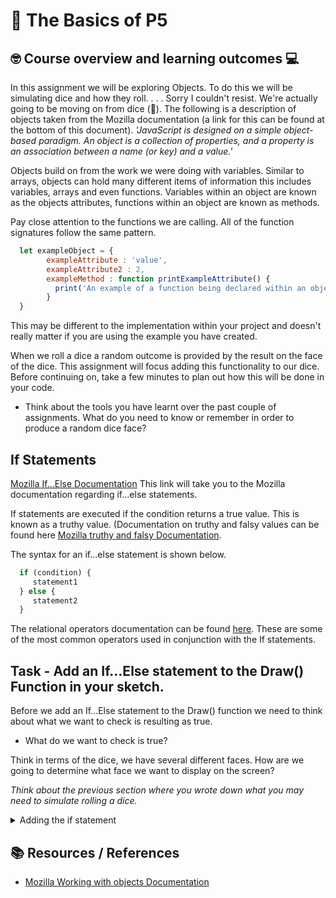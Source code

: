 # :wave: The Basics of P5 

## 🤓 Course overview and learning outcomes 💻

In this assignment we will be exploring Objects. To do this we will be simulating dice and how they roll. 
.
.
.
Sorry I couldn't resist. We're actually going to be moving on from dice (🙌). The following is a description of objects taken from the Mozilla documentation (a link for this can be found at the bottom of this document).
*'JavaScript is designed on a simple object-based paradigm. An object is a collection of properties, and a property is an association between a name (or key) and a value.'*

Objects build on from the work we were doing with variables. Similar to arrays, objects can hold many different items of information this includes variables, arrays and even functions. Variables within an object are known as the objects attributes, functions within an object are known as methods.

Pay close attention to the functions we are calling. All of the function signatures follow the same pattern. 
  
  ```js 
    let exampleObject = {
          exampleAttribute : 'value',
          exampleAttribute2 : 2,
          exampleMethod : function printExampleAttribute() {
            print('An example of a function being declared within an object');
          }
    }
   ```
This may be different to the implementation within your project and doesn't really matter if you are using the example you have created.

When we roll a dice a random outcome is provided by the result on the face of the dice. This assignment will focus adding this functionality to our dice. Before continuing on, take a few minutes to plan out how this will be done in your code. 

* Think about the tools you have learnt over the past couple of assignments. What do you need to know or remember in order to produce a random dice face? 


## If Statements
[Mozilla If...Else Documentation](https://developer.mozilla.org/en-US/docs/Web/JavaScript/Reference/Statements/if...else) This link will take you to the Mozilla documentation regarding if...else statements. 

If statements are executed if the condition returns a true value. This is known as a truthy value. (Documentation on truthy and falsy values can be found here [Mozilla truthy and falsy Documentation](https://developer.mozilla.org/en-US/docs/Glossary/Truthy).

The syntax for an if...else statement is shown below.

```js
  if (condition) {
     statement1
  } else {
     statement2
  }
```
The relational operators documentation can be found [here](https://developer.mozilla.org/en-US/docs/Web/JavaScript/Reference/Operators#relational_operators). These are some of the most common operators used in conjunction with the If statements.



## Task - Add an If...Else statement to the Draw() Function in your sketch.
Before we add an If...Else statement to the Draw() function we need to think about what we want to check is resulting as true.

* What do we want to check is true?

Think in terms of the dice, we have several different faces. How are we going to determine what face we want to display on the screen? 


*Think about the previous section where you wrote down what you may need to simulate rolling a dice.*



<details>
  <summary> Adding the if statement </summary>
  My process can pe found below. If you don't want to see my process, continue on. You can always come back and see how my process compares to yours. 
  <details>
    <summary> My intent </summary>
    
     * I will create a global variable to remember the value that needs to be drawn on screen
    
     * I will need to add an If statement to the Draw() Function in order to draw the correct dice face
    
     * I will need some mechanism to generate a random number that the dice face on the screen will reflect
    
  </details>
  
  For my implementation I am going to use a Global variable to remember the value that has been rolled. This is what I will use within my If statement to evaluate my true clauses. This may seem strange but because of the Draw() function being called constantly, the drawing is constantly refreshed in the background. If I was to call the function just once, I wouldn't see the dice after the first refresh.

  The following screenshot show the global variable implementation
![image](https://user-images.githubusercontent.com/67816866/150936407-5a8da22d-443a-4ad3-8cd8-2955d42e8a51.png)

  This variable has been created outside of any function and using the var keyword.

  Now that I have a location to store my dice roll, I can start to think about the if statement. 

  In the example I have 6 dice functions defined. These represent each face on a 6 sided dice.

  * Why has this variable been created where it has?

  * Why haven't I used the const keyword to describe this variable? 


  ## My first attempt at an If statement to draw the dice face.
  The following screenshot show the first implementation of my If statement. This implementation is designed to draw the face of the dice representing 'one' when dice value is equal to one. 
  ![image](https://user-images.githubusercontent.com/67816866/150938825-03bc521e-8b0d-49c4-ab1a-ca8cc7058f6a.png)

  🧐 'Hmm... This doesn't seem to be outputting anything on the screen...' Why does the example in the above screenshot not seem to be outputting anyting? Write down some suggestions to make the dice output to the screen.
  
  
  ## Task - Make the dice appear on the screen
  Add screenshots of the changes you have made to make the dice appear on the screen.
  
  
  
  ## Task - Expand the If statement
  Add more conditions to the If statment. Are you catering for all possible dice face?
  Add a screenshot of your changes. 
  
  
  How did you test these changes?
  
  
  ## Extension Task - Can you add a button to change the value of the dice? 
  [p5.js Button Documentation](https://p5js.org/reference/#/p5/createButton) Using this documentation, can you add a button to change the value of the dice being displayed? 

  Take a minute and think about this, what needs to change? 

  *Write down the process you want the user to do in order to 'roll the dice'.* What does this include? 
  
  
</details>
  
## 📚  Resources / References
* [Mozilla Working with objects Documentation](https://developer.mozilla.org/en-US/docs/Web/JavaScript/Guide/Working_with_Objects)
